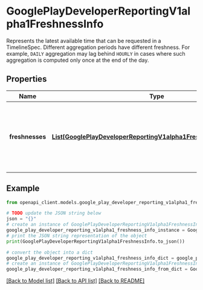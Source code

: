 # GooglePlayDeveloperReportingV1alpha1FreshnessInfo

Represents the latest available time that can be requested in a TimelineSpec. Different aggregation periods have different freshness. For example, `DAILY` aggregation may lag behind `HOURLY` in cases where such aggregation is computed only once at the end of the day.

## Properties

Name | Type | Description | Notes
------------ | ------------- | ------------- | -------------
**freshnesses** | [**List[GooglePlayDeveloperReportingV1alpha1FreshnessInfoFreshness]**](GooglePlayDeveloperReportingV1alpha1FreshnessInfoFreshness.md) | Information about data freshness for every supported aggregation period. This field has set semantics, keyed by the &#x60;aggregation_period&#x60; field. | [optional] 

## Example

```python
from openapi_client.models.google_play_developer_reporting_v1alpha1_freshness_info import GooglePlayDeveloperReportingV1alpha1FreshnessInfo

# TODO update the JSON string below
json = "{}"
# create an instance of GooglePlayDeveloperReportingV1alpha1FreshnessInfo from a JSON string
google_play_developer_reporting_v1alpha1_freshness_info_instance = GooglePlayDeveloperReportingV1alpha1FreshnessInfo.from_json(json)
# print the JSON string representation of the object
print(GooglePlayDeveloperReportingV1alpha1FreshnessInfo.to_json())

# convert the object into a dict
google_play_developer_reporting_v1alpha1_freshness_info_dict = google_play_developer_reporting_v1alpha1_freshness_info_instance.to_dict()
# create an instance of GooglePlayDeveloperReportingV1alpha1FreshnessInfo from a dict
google_play_developer_reporting_v1alpha1_freshness_info_from_dict = GooglePlayDeveloperReportingV1alpha1FreshnessInfo.from_dict(google_play_developer_reporting_v1alpha1_freshness_info_dict)
```
[[Back to Model list]](../README.md#documentation-for-models) [[Back to API list]](../README.md#documentation-for-api-endpoints) [[Back to README]](../README.md)


